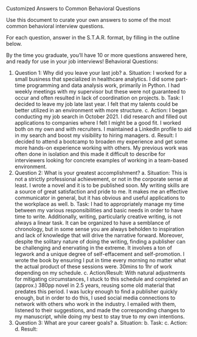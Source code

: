 ﻿Customized Answers to Common Behavioral Questions


Use this document to curate your own answers to some of the most common behavioral interview questions. 


For each question, answer in the S.T.A.R. format, by filling in the outline below. 


By the time you graduate, you’ll have 10 or more questions answered here, and ready for use in your job interviews!
Behavioral Questions:
1. Question 1: Why did you leave your last job? 
   a. Situation: I worked for a small business that specialized in healthcare analytics. I did some part-time programming and data analysis work, primarily in Python. I had weekly meetings with my supervisor but these were not guaranteed to occur and often resulted in lack of coordination on projects.
   b. Task: I decided to leave my job late last year. I felt that my talents could be better utilized in an environment with more structure.
   c. Action: I began conducting my job search in October 2021. I did research and filled out applications to companies where I felt I might be a good fit. I worked both on my own and with recruiters. I maintained a LinkedIn profile to aid in my search and boost my visibility to hiring managers.
   d. Result: I decided to attend a bootcamp to broaden my experience and get some more hands-on experience working with others. My previous work was often done in isolation and this made it difficult to describe for interviewers looking for concrete examples of working in a team-based environment. 
2. Question 2: What is your greatest accomplishment? 
   a. Situation: This is not a strictly professional achievement, or not in the corporate sense at least. I wrote a novel and it is to be published soon. My writing skills are a source of great satisfaction and pride to me. It makes me an effective communicator in general, but it has obvious and useful applications to the workplace as well.
   b. Task: I had to appropriately manage my time between my various responsibilities and basic needs in order to have time to write. Additionally, writing, particularly creative writing, is not always a linear task. It can be organized to have a semblance of chronology, but in some sense you are always beholden to inspiration and lack of knowledge that will drive the narrative forward. Moreover, despite the solitary nature of doing the writing, finding a publisher can be challenging and enervating in the extreme. It involves a ton of legwork and a unique degree of self-effacement and self-promotion. I wrote the book by ensuring I put in time every morning no matter what the actual product of these sessions were. 30mins to 1hr of work depending on my schedule.
   c. Action/Result: With natural adjustments for mitigating circumstances, I stuck to this schedule and completed an (approx.) 380pp novel in 2.5 years, reusing some old material that predates this period. I was lucky enough to find a publisher quickly enough, but in order to do this, I used social media connections to network with others who work in the industry. I emailed with them, listened to their suggestions, and made the corresponding changes to my manuscript, while doing my best to stay true to my own intentions.
3. Question 3: What are your career goals?
   a. Situation: 
   b. Task:
   c. Action: 
   d. Result:
